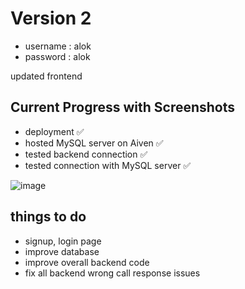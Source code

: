 # Version 2

- username : alok
- password : alok

updated frontend

## Current Progress with Screenshots

- deployment ✅
- hosted MySQL server on Aiven ✅
- tested backend connection ✅
- tested connection with MySQL server ✅

![image](https://github.com/alokshandilya/chat-cuisine/assets/77057272/898b1aae-abb4-483b-b3a8-3494c89540cb)


## things to do

- signup, login page
- improve database
- improve overall backend code
- fix all backend wrong call response issues
